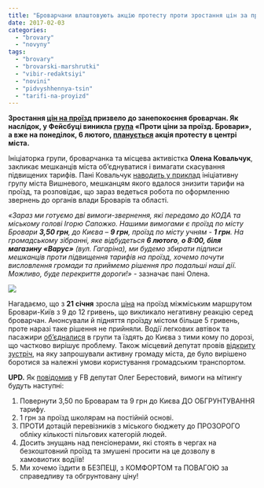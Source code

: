 ```yaml
---
title: "Броварчани влаштовують акцію протесту проти зростання цін за проїзд"
date: 2017-02-03
categories: 
  - "brovary"
  - "novyny"
tags: 
  - "brovary"
  - "brovarski-marshrutki"
  - "vibir-redaktsiyi"
  - "novini"
  - "pidvyshhennya-tsin"
  - "tarifi-na-proyizd"
---
```


**Зростання [цін на проїзд](https://mpz.brovary.org/proyizd-kyyeva-12-grn-brovaram-pidgotuvatysya/) призвело до занепокоєння броварчан. Як наслідок, у Фейсбуці виникла [група](https://www.facebook.com/groups/1656583937969272) «Проти ціни за проїзд. Бровари», а вже на понеділок, 6 лютого, [планується](https://www.facebook.com/events/883447331758238/) акція протесту в центрі міста.**

Ініціаторка групи, броварчанка та місцева активістка **Олена Ковальчук**, закликає мешканців міста об’єднуватися і вимагати скасування підвищених тарифів. Пані Ковальчук [наводить у приклад](https://www.facebook.com/trypilskiikrai/videos/597887127076758/?pnref=story) ініціативну групу міста Вишневого, мешканцям якого вдалося знизити тарифи на проїзд, та розповідає, що зараз ведеться робота по оформленню звернень до органів влади Броварів та області.

_«Зараз ми готуємо дві вимоги-звернення, які передамо до КОДА та міському голові Ігорю Сапожко. Нашими вимогами є проїзд по місту Бровари **3,50 грн**, до Києва – **9 грн**, проїзд по місту учням - **1 грн**. На громадському зібранні, яке відбудеться **6 лютого**, **о 8:00, біля магазину «Варус»** (вул. Гагаріна), ми будемо збирати підписи мешканців проти підвищення тарифів на проїзд, хочемо почути висловлення громади та приймемо рішення про подальші наші дії. Можливо, буде перекриття дороги!»_ - зазначає пані Олена.

![](https://mpz.brovary.org/wp-content/uploads/2017/02/1.png)

Нагадаємо, що з **21 січня** зросла [ціна](https://mpz.brovary.org/proyizd-kyyeva-12-grn-brovaram-pidgotuvatysya/) на проїзд міжміським маршрутом Бровари-Київ з 9 до 12 гривень, що викликало негативну реакцію серед броварчан. Анонсували й підняття проїзду містом більше 5 гривень, проте наразі таке рішення не прийняли. Водії легкових автівок та пасажири [об’єдналися](https://mpz.brovary.org/vam-po-dorozi-brovarchany-vynajshly-rishennya-problemy-zdorozhchannya-proyizdu-kyyeva/) в групи та їздять до Києва з тими кому по дорозі, що частково вирішує проблему. Також місцевий депутат провів [відкриту зустріч](https://mpz.brovary.org/peredajte-bud-laska-za-yakist-u-brovarah-vidbulasya-vidkryta-zustrich-iz-pryvodu-taryfiv-na-proyizd/), на яку запрошували активну громаду міста, де було вирішено боротися за належні умови користування громадським транспортом.

**UPD.** Як [повідомив](https://www.facebook.com/groups/brovary/permalink/1526620387367922/) у FB депутат Олег Берестовий, вимоги на мітингу будуть наступні:

1. Повернути 3,50 по Броварам та 9 грн до Києва ДО ОБГРУНТУВАННЯ тарифу.
2. 1 грн за проїзд школярам на постійній основі.
3. ПРОТИ дотацій перевізників з міського бюджету до ПРОЗОРОГО обліку кількості пільгових категорій людей.
4. Досить знущань над пенсіонерами, які стоять в чергах на безкоштовний проїзд та змушені просити на це дозволу в хамовиотих водіїв!
5. Ми хочемо їздити в БЕЗПЕЦІ, з КОМФОРТОМ та ПОВАГОЮ за справедливу та обгрунтовану ціну!
